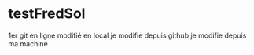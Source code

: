 # testFredSol
1er git en ligne modifié en local
je modifie depuis github
je modifie depuis ma machine